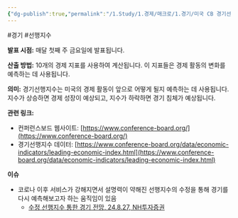 ```yaml
---
{"dg-publish":true,"permalink":"/1.Study/1.경제/매크로/1.경기/미국 CB 경기선행지수/CB 경기선행지수/","created":"2024-11-20T21:02:26.985+09:00","updated":"2025-06-03T20:07:19.644+09:00"}
---
```


#경기 #선행지수


**발표 시점:** 매달 첫째 주 금요일에 발표됩니다.

**산출 방법:** 10개의 경제 지표를 사용하여 계산됩니다. 이 지표들은 경제 활동의 변화를 예측하는 데 사용됩니다.

**의미:** 경기선행지수는 미국의 경제 활동이 앞으로 어떻게 될지 예측하는 데 사용됩니다. 지수가 상승하면 경제 성장이 예상되고, 지수가 하락하면 경기 침체가 예상됩니다.

**관련 링크:**

- 컨퍼런스보드 웹사이트: [https://www.conference-board.org/](https://www.conference-board.org/)
- 경기선행지수 데이터: [https://www.conference-board.org/data/economic-indicators/leading-economic-index.html](https://www.conference-board.org/data/economic-indicators/leading-economic-index.html)

**이슈**
- 코로나 이후 서비스가 강해지면서 설명력이 약해진 선행지수의 수정을 통해 경기를 다시 예측해보고자 하는 움직임이 있음
	- [수정 선행지수 통한 경기 전망, 24.8.27, NH투자증권](8.27_수정%20선행지수%20통한%20경기%20전망.pdf#page=1&selection=17,0,25,2&color=yellow)